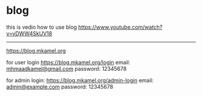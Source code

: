 # blog

this is vedio how to use blog
https://www.youtube.com/watch?v=vDWW4SkUV18

-------------

https://blog.mkamel.org

for user login 
https://blog.mkamel.org/login
email: mhmaadkamel@gmail.com
password: 12345678

for admin login:
https://blog.mkamel.org/admin-login
email: admin@example.com
password: 12345678
